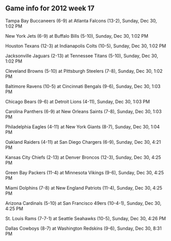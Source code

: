 ## Game info for 2012 week 17
Tampa Bay Buccaneers (6-9) at Atlanta Falcons (13-2), Sunday, Dec 30, 1:02 PM

New York Jets (6-9) at Buffalo Bills (5-10), Sunday, Dec 30, 1:02 PM

Houston Texans (12-3) at Indianapolis Colts (10-5), Sunday, Dec 30, 1:02 PM

Jacksonville Jaguars (2-13) at Tennessee Titans (5-10), Sunday, Dec 30, 1:02 PM

Cleveland Browns (5-10) at Pittsburgh Steelers (7-8), Sunday, Dec 30, 1:02 PM

Baltimore Ravens (10-5) at Cincinnati Bengals (9-6), Sunday, Dec 30, 1:03 PM

Chicago Bears (9-6) at Detroit Lions (4-11), Sunday, Dec 30, 1:03 PM

Carolina Panthers (6-9) at New Orleans Saints (7-8), Sunday, Dec 30, 1:03 PM

Philadelphia Eagles (4-11) at New York Giants (8-7), Sunday, Dec 30, 1:04 PM



Oakland Raiders (4-11) at San Diego Chargers (6-9), Sunday, Dec 30, 4:21 PM

Kansas City Chiefs (2-13) at Denver Broncos (12-3), Sunday, Dec 30, 4:25 PM

Green Bay Packers (11-4) at Minnesota Vikings (9-6), Sunday, Dec 30, 4:25 PM

Miami Dolphins (7-8) at New England Patriots (11-4), Sunday, Dec 30, 4:25 PM

Arizona Cardinals (5-10) at San Francisco 49ers (10-4-1), Sunday, Dec 30, 4:25 PM

St. Louis Rams (7-7-1) at Seattle Seahawks (10-5), Sunday, Dec 30, 4:26 PM



Dallas Cowboys (8-7) at Washington Redskins (9-6), Sunday, Dec 30, 8:31 PM

